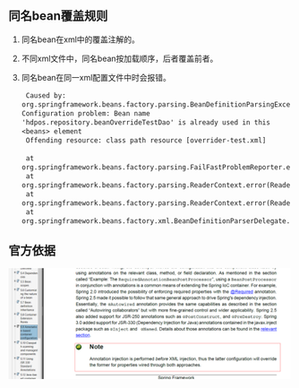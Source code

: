 ## 同名bean覆盖规则
1. 同名bean在xml中的覆盖注解的。
2. 不同xml文件中，同名bean按加载顺序，后者覆盖前者。
3. 同名bean在同一xml配置文件中时会报错。

		Caused by: org.springframework.beans.factory.parsing.BeanDefinitionParsingException: Configuration problem: Bean name 'hdpos.repository.beanOverrideTestDao' is already used in this <beans> element
		Offending resource: class path resource [overrider-test.xml]

		at org.springframework.beans.factory.parsing.FailFastProblemReporter.error(FailFastProblemReporter.java:68)
		at org.springframework.beans.factory.parsing.ReaderContext.error(ReaderContext.java:85)
		at org.springframework.beans.factory.parsing.ReaderContext.error(ReaderContext.java:80)
		at org.springframework.beans.factory.xml.BeanDefinitionParserDelegate.error(BeanDefinitionParserDelegate.java:318)


## 官方依据
![spring同名bean覆盖](./images/spring同名bean覆盖.png)

